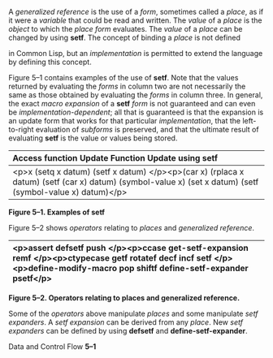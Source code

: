  

A *generalized reference* is the use of a *form*, sometimes called a *place*, as if it were a *variable* that could be read and written. The *value* of a *place* is the *object* to which the *place form* evaluates. The *value* of a *place* can be changed by using **setf**. The concept of binding a *place* is not defined 

in Common Lisp, but an *implementation* is permitted to extend the language by defining this concept. 

Figure 5–1 contains examples of the use of **setf**. Note that the values returned by evaluating the *forms* in column two are not necessarily the same as those obtained by evaluating the *forms* in column three. In general, the exact *macro expansion* of a **setf** *form* is not guaranteed and can even be *implementation-dependent*; all that is guaranteed is that the expansion is an update form that works for that particular *implementation*, that the left-to-right evaluation of *subforms* is preserved, and that the ultimate result of evaluating **setf** is the value or values being stored. 

|**Access function Update Function Update using setf**|
| :- |
|\<p\>x (setq x datum) (setf x datum) \</p\>\<p\>(car x) (rplaca x datum) (setf (car x) datum) (symbol-value x) (set x datum) (setf (symbol-value x) datum)\</p\>|


**Figure 5–1. Examples of setf** 

Figure 5–2 shows *operators* relating to *places* and *generalized reference*. 

|\<p\>**assert defsetf push** \</p\>\<p\>**ccase get-setf-expansion remf** \</p\>\<p\>**ctypecase getf rotatef decf incf setf** \</p\>\<p\>**define-modify-macro pop shiftf define-setf-expander psetf**\</p\>|
| :- |


**Figure 5–2. Operators relating to places and generalized reference.** 

Some of the *operators* above manipulate *places* and some manipulate *setf expanders*. A *setf expansion* can be derived from any *place*. New *setf expanders* can be defined by using **defsetf** and **define-setf-expander**. 

Data and Control Flow **5–1**





